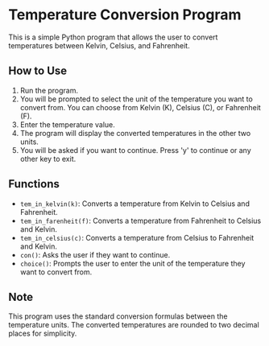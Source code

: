 # Temperature Conversion Program

This is a simple Python program that allows the user to convert temperatures between Kelvin, Celsius, and Fahrenheit.

## How to Use

1. Run the program.
2. You will be prompted to select the unit of the temperature you want to convert from. You can choose from Kelvin (K), Celsius (C), or Fahrenheit (F).
3. Enter the temperature value.
4. The program will display the converted temperatures in the other two units.
5. You will be asked if you want to continue. Press 'y' to continue or any other key to exit.

## Functions

- `tem_in_kelvin(k)`: Converts a temperature from Kelvin to Celsius and Fahrenheit.
- `tem_in_farenheit(f)`: Converts a temperature from Fahrenheit to Celsius and Kelvin.
- `tem_in_celsius(c)`: Converts a temperature from Celsius to Fahrenheit and Kelvin.
- `con()`: Asks the user if they want to continue.
- `choice()`: Prompts the user to enter the unit of the temperature they want to convert from.

## Note

This program uses the standard conversion formulas between the temperature units. The converted temperatures are rounded to two decimal places for simplicity.
